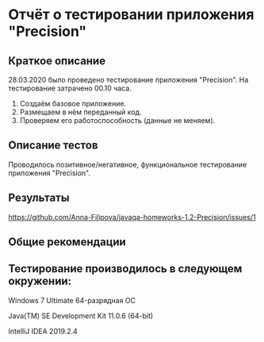 # Отчёт о тестировании приложения "Precision"

## Краткое описание

28.03.2020 было проведено тестирование приложения "Precision". На тестирование затрачено 00.10 часа.

1. Создаём базовое приложение.
2. Размещаем в нём переданный код.
3. Проверяем его работоспособность (данные не меняем).

## Описание тестов

Проводилось позитивное/негативное, функциональное тестирование приложения "Precision".

## Результаты

https://github.com/Anna-Filipova/javaqa-homeworks-1.2-Precision/issues/1

## Общие рекомендации



## Тестирование производилось в следующем окружении:

Windows 7 Ultimate 64-разрядная ОС

Java(TM) SE Development Kit 11.0.6 (64-bit)

IntelliJ IDEA 2019.2.4

